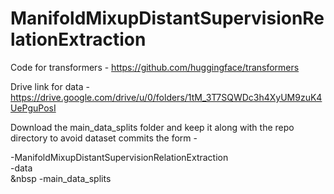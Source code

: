 # ManifoldMixupDistantSupervisionRelationExtraction

Code for transformers - https://github.com/huggingface/transformers

Drive link for data - https://drive.google.com/drive/u/0/folders/1tM_3T7SQWDc3h4XyUM9zuK4UePguPosI

Download the main_data_splits folder and keep it along with the repo directory to avoid dataset commits the form - 

-ManifoldMixupDistantSupervisionRelationExtraction<br>
-data<br>
    &nbsp -main_data_splits
